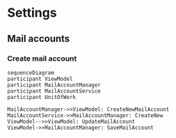 # Settings
## Mail accounts
### Create mail account
```mermaid
sequenceDiagram
participant ViewModel
participant MailAccountManager
participant MailAccountService
participant UnitOfWork

MailAccountManager->>ViewModel: CreateNewMailAccount
MailAccountService->>MailAccountManager: CreateNew
ViewModel-->>ViewModel: UpdateMailAccount
ViewModel->>MailAccountManager: SaveMailAccount
```
<!--stackedit_data:
eyJoaXN0b3J5IjpbMTMwNzIzOTkyNiwtMTk4Njk0MDQzMF19
-->